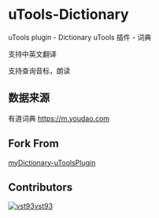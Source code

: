 # uTools-Dictionary

uTools plugin - Dictionary
uTools 插件 - 词典

支持中英文翻译

支持查询音标，朗读

## 数据来源

有道词典 https://m.youdao.com

## Fork From

[myDictionary-uToolsPlugin](https://github.com/vst93/myDictionary-uToolsPlugin)

## Contributors

[![vst93](https://avatars.githubusercontent.com/u/9971164?s=28)vst93](https://github.com/vst93)
